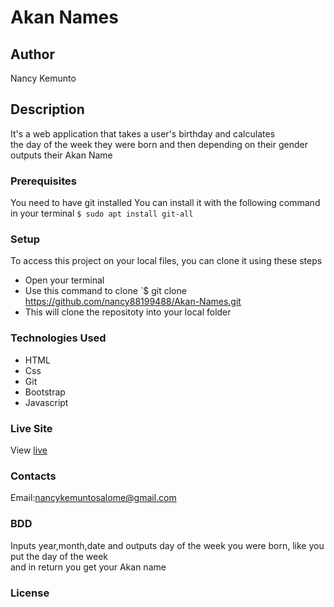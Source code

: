 # Akan Names
## Author
Nancy Kemunto
## Description
It's a web application that takes a user's birthday and calculates <br>
the day of the week they were born and then depending on their gender outputs their Akan Name
### Prerequisites
You need to have git installed
You can install it with the following command in your terminal
`$ sudo apt install git-all`
### Setup
To access this project on your local files, you can clone it using these steps
* Open your terminal
* Use this command to clone `$ git clone https://github.com/nancy88199488/Akan-Names.git
* This will clone the repositoty into your local folder
### Technologies Used
* HTML
* Css
* Git
* Bootstrap
* Javascript
### Live Site
View [live](https://nancy88199488.github.io/Akan-Names/)
### Contacts
Email:nancykemuntosalome@gmail.com
### BDD
Inputs year,month,date and outputs day of the week you were born, like you put the day of the week<br>
and in return you get your Akan name
### License